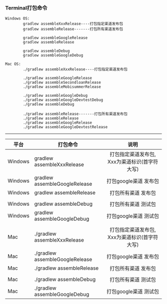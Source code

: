 ### Terminal打包命令

    Windows OS: 
    		gradlew assembleXxxRelease----打包指定渠道发布包
    		gradlew assembleRelease-------打包所有渠道发布包
    		
            gradlew assembleGoogleRelease
            gradlew assembleRelease
            
			gradlew assembleDebug
			gradlew assembleGoogleDebug

	Mac OS:
			./gradlew assembleXxxRelease----打包指定渠道发布包

			./gradlew assembleGoogleRelease
            ./gradlew assembleSecondloanRelease
            ./gradlew assembleMobisummerRelease

            ./gradlew assembleGoogleDebug
            ./gradlew assembleGoogleDevtestDebug
            ./gradlew assembleDebug

			./gradlew assembleRelease-------打包所有渠道发布包
            ./gradlew assembleRelease
            ./gradlew assembleGoogleRelease
            ./gradlew assembleGoogleDevtestRelease
            
---
| 平台        | 打包命令        | 说明        |
| --------   | --------   | :-----: | 
| Windows        | gradlew assembleXxxRelease        | 打包指定渠道发布包, Xxx为渠道标识(首字符大写) |          
| Windows        | gradlew assembleGoogleRelease        | 打包google渠道 发布包      |  
| Windows        | gradlew assembleRelease        | 打包所有渠道 发布包      |  
|         |          |       |  
| Windows        | gradlew assembleDebug        | 打包所有渠道 测试包      |  
| Windows        | gradlew assembleGoogleDebug        | 打包google渠道 测试包      |  
|         |          |       |  
| Mac        | ./gradlew assembleXxxRelease        | 打包指定渠道发布包, Xxx为渠道标识(首字符大写) |          
| Mac        | ./gradlew assembleGoogleRelease        | 打包google渠道 发布包      |  
| Mac        | ./gradlew assembleRelease        | 打包所有渠道 发布包      |  
|         |          |       |  
| Mac        | ./gradlew assembleDebug        | 打包所有渠道 测试包      |  
| Mac        | ./gradlew assembleGoogleDebug        | 打包google渠道 测试包      |  

